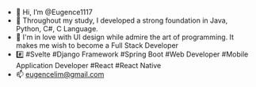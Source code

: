 - 👋 Hi, I’m @Eugence1117
- 🌱 Throughout my study, I developed a strong foundation in Java, Python, C#, C Language.
- 🎨 I'm in love with UI design while admire the art of programming. It makes me wish to become a Full Stack Developer
- #️⃣ #Svelte #Django Framework #Spring Boot #Web Developer #Mobile Application Developer #React #React Native
- 📫 eugencelim@gmail.com

<!---
Eugence1117/Eugence1117 is a ✨ special ✨ repository because its `README.md` (this file) appears on your GitHub profile.
You can click the Preview link to take a look at your changes.
--->
